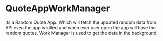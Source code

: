 # QuoteAppWorkManager
Its a Random Quote App. Which will fetch the updated random data from API even the app is killed and when ever user open the app will have the random quotes. Work Manager is used to get the data in the background.
